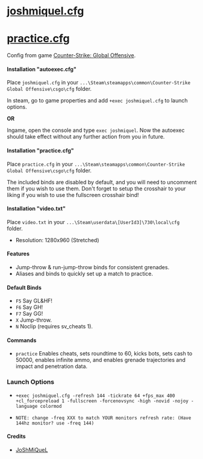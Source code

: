 # [joshmiquel.cfg](https://github.com/JoShMiQueL/JoShMiQueL_Game_Configs/blob/main/CSGO/joshmiquel.cfg)
# [practice.cfg](https://github.com/JoShMiQueL/JoShMiQueL_Game_Configs/blob/main/CSGO/practice.cfg)
Config from game [Counter-Strike: Global Offensive](http://counter-strike.net).

#### Installation "autoexec.cfg"
Place `joshmiquel.cfg` in your `...\Steam\steamapps\common\Counter-Strike Global Offensive\csgo\cfg` folder.

In steam, go to game properties and add `+exec joshmiquel.cfg` to launch options.

**OR**

Ingame, open the console and type `exec joshmiquel`. Now the autoexec should take effect without any further action from you in future.

#### Installation "practice.cfg"
Place `practice.cfg` in your `...\Steam\steamapps\common\Counter-Strike Global Offensive\csgo\cfg` folder.

The included binds are disabled by default, and you will need to uncomment them if you wish to use them. Don't forget to setup the crosshair to your liking if you wish to use the fullscreen crosshair bind!

#### Installation "video.txt"
Place `video.txt` in your `...\Steam\userdata\[UserId3]\730\local\cfg` folder.
- Resolution: 1280x960 (Stretched)

#### Features
- Jump-throw & run-jump-throw binds for consistent grenades.
- Aliases and binds to quickly set up a match to practice.

#### Default Binds
- `F5` Say GL&HF!
- `F6` Say GH!
- `F7` Say GG!
- `X` Jump-throw.
- `N` Noclip (requires sv_cheats 1).

#### Commands
- `practice` Enables cheats, sets roundtime to 60, kicks bots, sets cash to 50000, enables infinite ammo, and enables grenade trajectories and impact and penetration data.

### Launch Options
- `+exec joshmiquel.cfg -refresh 144 -tickrate 64 +fps_max 400 +cl_forcepreload 1 -fullscreen -forcenovsync -high -novid -nojoy -language colormod`

- `NOTE: change -freq XXX to match YOUR monitors refresh rate: (Have 144hz monitor? use -freq 144)`
#### Credits
- [JoShMiQueL](https://github.com/JoShMiQueL)
